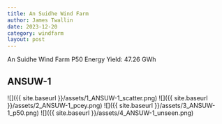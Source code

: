 ```yaml
---
title: An Suidhe Wind Farm
author: James Twallin
date: 2023-12-20
category: windfarm
layout: post
---
```

An Suidhe Wind Farm P50 Energy Yield: 47.26 GWh

ANSUW-1
-------------
![]({{ site.baseurl }}/assets/1_ANSUW-1_scatter.png)
![]({{ site.baseurl }}/assets/2_ANSUW-1_pcey.png)
![]({{ site.baseurl }}/assets/3_ANSUW-1_p50.png)
![]({{ site.baseurl }}/assets/4_ANSUW-1_unseen.png)

